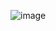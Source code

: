![image](https://user-images.githubusercontent.com/85788583/132527894-598d686a-8099-4d66-9709-38ef3f80592c.png)
